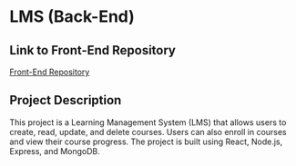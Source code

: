 # LMS (Back-End)
## Link to Front-End Repository
[Front-End Repository](https://github.com/yusufhj/LMS_front-end)

## Project Description
This project is a Learning Management System (LMS) that allows users to create, read, update, and delete courses. Users can also enroll in courses and view their course progress. The project is built using React, Node.js, Express, and MongoDB.


